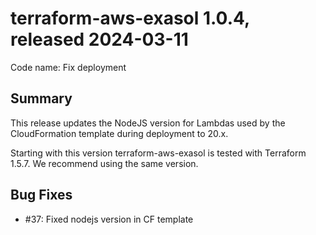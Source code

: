 # terraform-aws-exasol 1.0.4, released 2024-03-11

Code name: Fix deployment

## Summary

This release updates the NodeJS version for Lambdas used by the CloudFormation template during deployment to 20.x.

Starting with this version terraform-aws-exasol is tested with Terraform 1.5.7. We recommend using the same version.

## Bug Fixes

- #37: Fixed nodejs version in CF template
